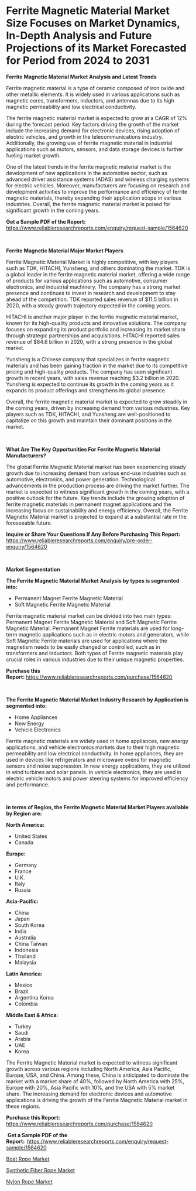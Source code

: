 <p><h1>Ferrite Magnetic Material Market Size Focuses on Market Dynamics, In-Depth Analysis and Future Projections of its Market Forecasted for Period from 2024 to 2031</h1></p><p><strong>Ferrite Magnetic Material Market Analysis and Latest Trends</strong></p>
<p><p>Ferrite magnetic material is a type of ceramic composed of iron oxide and other metallic elements. It is widely used in various applications such as magnetic cores, transformers, inductors, and antennas due to its high magnetic permeability and low electrical conductivity.</p><p>The ferrite magnetic material market is expected to grow at a CAGR of 12% during the forecast period. Key factors driving the growth of the market include the increasing demand for electronic devices, rising adoption of electric vehicles, and growth in the telecommunications industry. Additionally, the growing use of ferrite magnetic material in industrial applications such as motors, sensors, and data storage devices is further fueling market growth.</p><p>One of the latest trends in the ferrite magnetic material market is the development of new applications in the automotive sector, such as advanced driver assistance systems (ADAS) and wireless charging systems for electric vehicles. Moreover, manufacturers are focusing on research and development activities to improve the performance and efficiency of ferrite magnetic materials, thereby expanding their application scope in various industries. Overall, the ferrite magnetic material market is poised for significant growth in the coming years.</p></p>
<p><strong>Get a Sample PDF of the Report:&nbsp;</strong> <a href="https://www.reliableresearchreports.com/enquiry/request-sample/1564620">https://www.reliableresearchreports.com/enquiry/request-sample/1564620</a></p>
<p>&nbsp;</p>
<p><strong>Ferrite Magnetic Material Major Market Players</strong></p>
<p><p>Ferrite Magnetic Material Market is highly competitive, with key players such as TDK, HITACHI, Yunsheng, and others dominating the market. TDK is a global leader in the ferrite magnetic material market, offering a wide range of products for various applications such as automotive, consumer electronics, and industrial machinery. The company has a strong market presence and continues to invest in research and development to stay ahead of the competition. TDK reported sales revenue of $11.5 billion in 2020, with a steady growth trajectory expected in the coming years.</p><p>HITACHI is another major player in the ferrite magnetic material market, known for its high-quality products and innovative solutions. The company focuses on expanding its product portfolio and increasing its market share through strategic partnerships and acquisitions. HITACHI reported sales revenue of $84.6 billion in 2020, with a strong presence in the global market.</p><p>Yunsheng is a Chinese company that specializes in ferrite magnetic materials and has been gaining traction in the market due to its competitive pricing and high-quality products. The company has seen significant growth in recent years, with sales revenue reaching $3.2 billion in 2020. Yunsheng is expected to continue its growth in the coming years as it expands its product offerings and strengthens its global presence.</p><p>Overall, the ferrite magnetic material market is expected to grow steadily in the coming years, driven by increasing demand from various industries. Key players such as TDK, HITACHI, and Yunsheng are well-positioned to capitalize on this growth and maintain their dominant positions in the market.</p></p>
<p>&nbsp;</p>
<p><strong>What Are The Key Opportunities For Ferrite Magnetic Material Manufacturers?</strong></p>
<p><p>The global Ferrite Magnetic Material market has been experiencing steady growth due to increasing demand from various end-use industries such as automotive, electronics, and power generation. Technological advancements in the production process are driving the market further. The market is expected to witness significant growth in the coming years, with a positive outlook for the future. Key trends include the growing adoption of ferrite magnetic materials in permanent magnet applications and the increasing focus on sustainability and energy efficiency. Overall, the Ferrite Magnetic Material market is projected to expand at a substantial rate in the foreseeable future.</p></p>
<p><strong>Inquire or Share Your Questions If Any Before Purchasing This Report:</strong> <a href="https://www.reliableresearchreports.com/enquiry/pre-order-enquiry/1564620">https://www.reliableresearchreports.com/enquiry/pre-order-enquiry/1564620</a></p>
<p>&nbsp;</p>
<p><strong>Market Segmentation</strong></p>
<p><strong>The Ferrite Magnetic Material Market Analysis by types is segmented into:</strong></p>
<p><ul><li>Permanent Magnet Ferrite Magnetic Material</li><li>Soft Magnetic Ferrite Magnetic Material</li></ul></p>
<p><p>Ferrite magnetic material market can be divided into two main types: Permanent Magnet Ferrite Magnetic Material and Soft Magnetic Ferrite Magnetic Material. Permanent Magnet Ferrite materials are used for long-term magnetic applications such as in electric motors and generators, while Soft Magnetic Ferrite materials are used for applications where the magnetism needs to be easily changed or controlled, such as in transformers and inductors. Both types of Ferrite magnetic materials play crucial roles in various industries due to their unique magnetic properties.</p></p>
<p><strong>Purchase this Report:&nbsp;</strong><a href="https://www.reliableresearchreports.com/purchase/1564620">https://www.reliableresearchreports.com/purchase/1564620</a></p>
<p>&nbsp;</p>
<p><strong>The Ferrite Magnetic Material Market Industry Research by Application is segmented into:</strong></p>
<p><ul><li>Home Appliances</li><li>New Energy</li><li>Vehicle Electronics</li></ul></p>
<p><p>Ferrite magnetic materials are widely used in home appliances, new energy applications, and vehicle electronics markets due to their high magnetic permeability and low electrical conductivity. In home appliances, they are used in devices like refrigerators and microwave ovens for magnetic sensors and noise suppression. In new energy applications, they are utilized in wind turbines and solar panels. In vehicle electronics, they are used in electric vehicle motors and power steering systems for improved efficiency and performance.</p></p>
<p>&nbsp;</p>
<p><strong>In terms of Region, the Ferrite Magnetic Material Market Players available by Region are:</strong></p>
<p>
    <p> <strong> North America: </strong>
        <ul>
            <li>United States</li>
            <li>Canada</li>
        </ul>
        </p> 
    <p> <strong> Europe: </strong>
        <ul>
            <li>Germany</li>
            <li>France</li>
            <li>U.K.</li>
            <li>Italy</li>
            <li>Russia</li>
        </ul>
        </p> 
    <p> <strong> Asia-Pacific: </strong>
        <ul>
            <li>China</li>
            <li>Japan</li>
            <li>South Korea</li>
            <li>India</li>
            <li>Australia</li>
            <li>China Taiwan</li>
            <li>Indonesia</li>
            <li>Thailand</li>
            <li>Malaysia</li>
        </ul>
        </p> 
    <p> <strong> Latin America: </strong>
        <ul>
            <li>Mexico</li>
            <li>Brazil</li>
            <li>Argentina Korea</li>
            <li>Colombia</li>
        </ul>
        </p> 
    <p> <strong> Middle East & Africa: </strong>
        <ul>
            <li>Turkey</li>
            <li>Saudi</li>
            <li>Arabia</li>
            <li>UAE</li>
            <li>Korea</li>
        </ul>
    </p>
    </p>
<p><p>The Ferrite Magnetic Material market is expected to witness significant growth across various regions including North America, Asia Pacific, Europe, USA, and China. Among these, China is anticipated to dominate the market with a market share of 40%, followed by North America with 25%, Europe with 20%, Asia Pacific with 10%, and the USA with 5% market share. The increasing demand for electronic devices and automotive applications is driving the growth of the Ferrite Magnetic Material market in these regions.</p></p>
<p><strong>Purchase this Report: </strong><a href="https://www.reliableresearchreports.com/purchase/1564620">https://www.reliableresearchreports.com/purchase/1564620</a></p>
<p>&nbsp;<strong>Get a Sample PDF of the Report:&nbsp;&nbsp;</strong><a href="https://www.reliableresearchreports.com/enquiry/request-sample/1564620">https://www.reliableresearchreports.com/enquiry/request-sample/1564620</a></p>
<p><strong></strong></p>
<p><p><a href="https://view.publitas.com/reportprime-1/boat-rope-market-offer-valuable-insights-into-market-size-market-share-market-trends-and-projections-spanning-from-2023-to-2030/">Boat Rope Market</a></p><p><a href="https://view.publitas.com/reportprime-1/synthetic-fiber-rope-market-research-report-provides-critical-insights-that-can-help-shape-business-development-and-investment-strategies/">Synthetic Fiber Rope Market</a></p><p><a href="https://view.publitas.com/reportprime-1/nylon-rope-market-centers-on-aspects-such-as-market-growth-market-share-market-opportunity-and-projected-forecasts-spanning-from-2023-to-2030/">Nylon Rope Market</a></p></p>